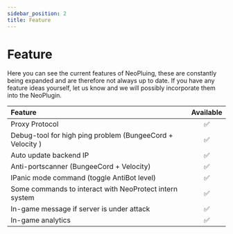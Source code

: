 ```yaml
---
sidebar_position: 2
title: Feature
---
```


# Feature

Here you can see the current features of NeoPluing, these are constantly being expanded and are therefore not always up to date. If you have any feature ideas yourself, let us know and we will possibly incorporate them into the NeoPlugin.

| Feature                                                   |      Available      |
|:----------------------------------------------------------|:-------------------:|
| Proxy Protocol                                            | :white_check_mark:  |
| Debug-tool for high ping problem (BungeeCord + Velocity ) | :white_check_mark:  |
| Auto update backend IP                                    | :white_check_mark:  |
| Anti-portscanner (BungeeCord + Velocity)                  | :white_check_mark:  |
| IPanic mode command (toggle AntiBot level)                | :white_check_mark:  |
| Some commands to interact with NeoProtect intern system   | :white_check_mark:  |
| In-game message if server is under attack                 | :white_check_mark:  |
| In-game analytics                                         | :white_check_mark:  |
